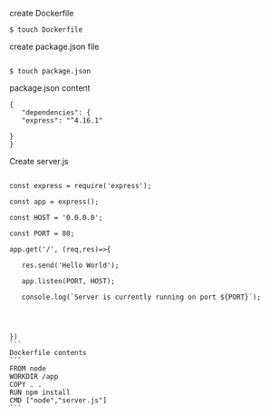 
create Dockerfile

```
$ touch Dockerfile
```
create package.json file

```

$ touch package.json
```
 package.json content
 ```
{
    "dependencies": {
	"express": "^4.16.1"
    
}
}
 ```

 Create server.js
 ````

const express = require('express');

const app = express();

const HOST = '0.0.0.0';

const PORT = 80;

app.get('/', (req,res)=>{

    res.send('Hello World');

    app.listen(PORT, HOST);

    console.log(`Server is currently running on port ${PORT}`);




})
 ```
Dockerfile contents
```
FROM node
WORKDIR /app
COPY . . 
RUN npm install
CMD ["node","server.js"]
```